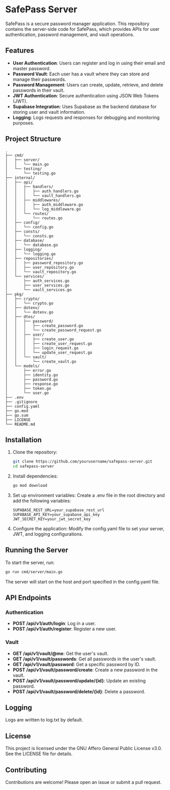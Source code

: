 # SafePass Server

SafePass is a secure password manager application. This repository contains the server-side code for SafePass, which provides APIs for user authentication, password management, and vault operations.

## Features

- **User Authentication**: Users can register and log in using their email and master password.
- **Password Vault**: Each user has a vault where they can store and manage their passwords.
- **Password Management**: Users can create, update, retrieve, and delete passwords in their vault.
- **JWT Authentication**: Secure authentication using JSON Web Tokens (JWT).
- **Supabase Integration**: Uses Supabase as the backend database for storing user and vault information.
- **Logging**: Logs requests and responses for debugging and monitoring purposes.

## Project Structure

```
.
├── cmd/
│   ├── server/
│   │   └── main.go
│   └── testing/
│       └── testing.go
├── internal/
│   ├── api/
│   │   ├── handlers/
│   │   │   ├── auth_handlers.go
│   │   │   └── vault_handlers.go
│   │   ├── middlewares/
│   │   │   ├── auth_middleware.go
│   │   │   └── log_middleware.go
│   │   └── routes/
│   │       └── routes.go
│   ├── config/
│   │   └── config.go
│   ├── consts/
│   │   └── consts.go
│   ├── database/
│   │   └── database.go
│   ├── logging/
│   │   └── logging.go
│   ├── repositories/
│   │   ├── password_repository.go
│   │   ├── user_repository.go
│   │   └── vault_repository.go
│   └── services/
│       ├── auth_services.go
│       ├── user_services.go
│       └── vault_services.go
├── pkg/
│   ├── crypto/
│   │   └── crypto.go
│   ├── dotenv/
│   │   └── dotenv.go
│   ├── dtos/
│   │   ├── password/
│   │   │   ├── create_password.go
│   │   │   └── create_password_request.go
│   │   ├── user/
│   │   │   ├── create_user.go
│   │   │   ├── create_user_request.go
│   │   │   ├── login_request.go
│   │   │   └── update_user_request.go
│   │   └── vault/
│   │       └── create_vault.go
│   └── models/
│       ├── error.go
│       ├── identity.go
│       ├── password.go
│       ├── response.go
│       ├── token.go
│       └── user.go
├── .env
├── .gitignore
├── config.yaml
├── go.mod
├── go.sum
├── LICENSE
└── README.md
```

## Installation

1. Clone the repository:
    ```sh
    git clone https://github.com/yourusername/safepass-server.git
    cd safepass-server
    ```

2. Install dependencies:
    ```sh
    go mod download
    ```

3. Set up environment variables:
    Create a .env file in the root directory and add the following variables:

    ```env
    SUPABASE_REST_URL=your_supabase_rest_url
    SUPABASE_API_KEY=your_supabase_api_key
    JWT_SECRET_KEY=your_jwt_secret_key
    ```

4. Configure the application:
    Modify the config.yaml file to set your server, JWT, and logging configurations.

## Running the Server

To start the server, run:
```sh
go run cmd/server/main.go
```

The server will start on the host and port specified in the config.yaml file.

## API Endpoints

### Authentication

- **POST /api/v1/auth/login**: Log in a user.
- **POST /api/v1/auth/register**: Register a new user.

### Vault

- **GET /api/v1/vault/@me**: Get the user's vault.
- **GET /api/v1/vault/passwords**: Get all passwords in the user's vault.
- **GET /api/v1/vault/password**: Get a specific password by ID.
- **POST /api/v1/vault/password/create**: Create a new password in the vault.
- **POST /api/v1/vault/password/update/{id}**: Update an existing password.
- **POST /api/v1/vault/password/delete/{id}**: Delete a password.

## Logging

Logs are written to log.txt by default.

## License

This project is licensed under the GNU Affero General Public License v3.0. See the LICENSE file for details.

## Contributing

Contributions are welcome! Please open an issue or submit a pull request.